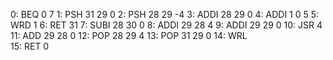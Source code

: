 0: BEQ  0 7
1: PSH  31 29 0
2: PSH  28 29 -4
3: ADDI  28 29 0
4: ADDI  1 0 5
5: WRD  1
6: RET  31
7: SUBI  28 30 0
8: ADDI  29 28 4
9: ADDI  29 29 0
10: JSR  4
11: ADD  29 28 0
12: POP  28 29 4
13: POP  31 29 0
14: WRL  
15: RET  0